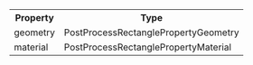 <table>
    <tr>
        <th>Property</th>
        <th>Type</th>
    </tr>
    <tr>
        <td>geometry</td>
        <td>PostProcessRectanglePropertyGeometry</td>
    </tr>
    <tr>
        <td>material</td>
        <td>PostProcessRectanglePropertyMaterial</td>
    </tr>
</table>
